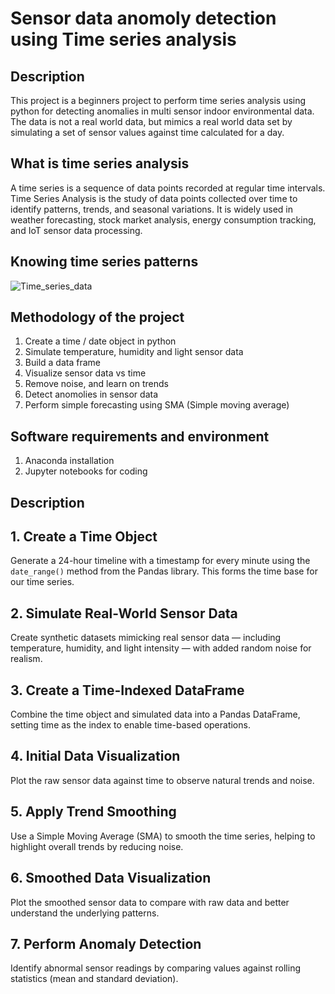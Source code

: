 # Sensor data anomoly detection using Time series analysis
## Description
This project is a beginners project to perform time series analysis using python for detecting anomalies in multi sensor indoor environmental data. The data is not a real world data, but mimics a real world data set by simulating a set of sensor values against time calculated for a day.

## What is time series analysis
A time series is a sequence of data points recorded at regular time intervals. Time Series Analysis is the study of data points collected over time to identify patterns, trends, and seasonal variations. It is widely used in weather forecasting, stock market analysis, energy consumption tracking, and IoT sensor data processing.

## Knowing time series patterns
![Time_series_data](https://github.com/user-attachments/assets/0be293db-a452-4c2f-a6e6-407911d717b8)

## Methodology of the project
1. Create a time / date object in python
2. Simulate temperature, humidity and light sensor data
3. Build a data frame
4. Visualize sensor data vs time
5. Remove noise, and learn on trends
6. Detect anomolies in sensor data
7. Perform simple forecasting using SMA (Simple moving average)

## Software requirements and environment
   1. Anaconda installation
   2. Jupyter notebooks for coding
   
## Description
## 1. Create a Time Object
Generate a 24-hour timeline with a timestamp for every minute using the `date_range()` method from the Pandas library. This forms the time base for our time series.

## 2. Simulate Real-World Sensor Data
Create synthetic datasets mimicking real sensor data — including temperature, humidity, and light intensity — with added random noise for realism.

## 3. Create a Time-Indexed DataFrame
Combine the time object and simulated data into a Pandas DataFrame, setting time as the index to enable time-based operations.

## 4. Initial Data Visualization
Plot the raw sensor data against time to observe natural trends and noise.

## 5. Apply Trend Smoothing
Use a Simple Moving Average (SMA) to smooth the time series, helping to highlight overall trends by reducing noise.

## 6. Smoothed Data Visualization
Plot the smoothed sensor data to compare with raw data and better understand the underlying patterns.

## 7. Perform Anomaly Detection
Identify abnormal sensor readings by comparing values against rolling statistics (mean and standard deviation).
